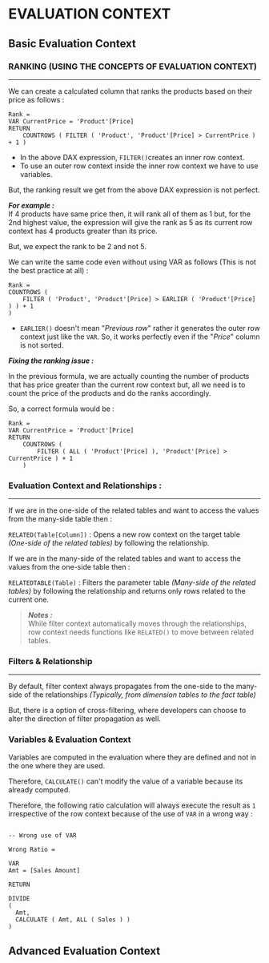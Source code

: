 # EVALUATION CONTEXT

## Basic Evaluation Context

### RANKING (USING THE CONCEPTS OF EVALUATION CONTEXT)
---

We can create a calculated column that ranks the products based on their price as follows :

```DAX
Rank =
VAR CurrentPrice = 'Product'[Price]
RETURN
    COUNTROWS ( FILTER ( 'Product', 'Product'[Price] > CurrentPrice ) + 1 )
```
- In the above DAX expression, `FILTER()`creates an inner row context.
- To use an outer row context inside the inner row context we have to use variables.

But, the ranking result we get from the above DAX expression is not perfect.

***For example :***</br>
If 4 products have same price then, it will rank all of them as 1 but, for the 2nd highest value, the expression will give the rank as 5 as its current row context has 4 products greater than its price.

But, we expect the rank to be 2 and not 5.

We can write the same code even without using VAR as follows (This is not the best practice at all) :

```DAX
Rank =
COUNTROWS (
    FILTER ( 'Product', 'Product'[Price] > EARLIER ( 'Product'[Price] ) ) + 1
)
```
- `EARLIER()` doesn't mean "*Previous row*" rather it generates the outer row context just like the `VAR`. So, it works perfectly even if the "*Price*" column is not sorted.

***Fixing the ranking issue :***

In the previous formula, we are actually counting the number of products that has price greater than the current row context but,
all we need is to count the price of the products and do the ranks accordingly.

So, a correct formula would be :

```DAX
Rank =
VAR CurrentPrice = 'Product'[Price]
RETURN
    COUNTROWS (
        FILTER ( ALL ( 'Product'[Price] ), 'Product'[Price] > CurrentPrice ) + 1
    )
```

### Evaluation Context and Relationships :
---

If we are in the one-side of the related tables and want to access the values from the many-side table then :

`RELATED(Table[Column])` : Opens a new row context on the target table *(One-side of the related tables)* by following the relationship.

If we are in the many-side of the related tables and want to access the values from the one-side table then :

`RELATEDTABLE(Table)` : Filters the parameter table *(Many-side of the related tables)* by following the relationship and returns only rows
related to the current one.

>***Notes :***</br> While filter context automatically moves through the relationships, row context needs functions like `RELATED()` to move between related tables.

### Filters & Relationship
---

By default, filter context always propagates from the one-side to the many-side of the relationships *(Typically, from dimension tables to the fact table)*

But, there is a option of cross-filtering, where developers can choose to alter the direction of filter propagation as well.


### Variables & Evaluation Context

Variables are computed in the evaluation where they are defined and not in the one where they are used.

Therefore, `CALCULATE()` can't modify the value of a variable because its already computed.

Therefore, the following ratio calculation will always execute the result as `1` irrespective of the row context because of the use of `VAR` in a wrong way :

```DAX

-- Wrong use of VAR

Wrong Ratio =

VAR
Amt = [Sales Amount]

RETURN

DIVIDE
(
  Amt,
  CALCULATE ( Amt, ALL ( Sales ) )
)
```

## Advanced Evaluation Context
